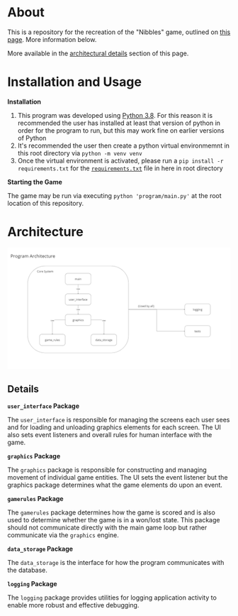 # About

This is a repository for the recreation of the "Nibbles" game, outlined on [this page](https://inventwithpython.com/blog/2012/02/20/i-need-practice-programming-49-ideas-for-game-clones-to-code/). More information below.

More available in the [architectural details](#architectural-details) section of this page.

# Installation and Usage

__Installation__

1. This program was developed using [Python 3.8](https://www.python.org/downloads/release/python-386/). For this reason it is recommended the user has installed at least that version of python in order for the program to run, but this may work fine on earlier versions of Python
2. It's recommended the user then create a python virtual environmemnt in this root directory via `python -m venv venv`
3. Once the virtual environment is activated, please run a `pip install -r requirements.txt` for the [`requirements.txt`](requirements.txt) file in here in root directory

__Starting the Game__

The game may be run via executing `python 'program/main.py'` at the root location of this repository.

# Architecture

![Architecture Diagram](assets/architecture.png)

## Details

__`user_interface` Package__

The `user_interface` is responsible for managing the screens each user sees and for loading and unloading graphics elements for each screen. The UI also sets event listeners and overall rules for human interface with the game.

__`graphics` Package__

The `graphics` package is responsible for constructing and managing movement of individual game entities. The UI sets the event listener but the graphics package determines what the game elements do upon an event.

__`gamerules` Package__

The `gamerules` package determines how the game is scored and is also used to determine whether the game is in a won/lost state. This package should not communicate directly with the main game loop but rather communicate via the `graphics` engine.

__`data_storage` Package__

The `data_storage` is the interface for how the program communicates with the database.

__`logging` Package__

The `logging` package provides utilities for logging application activity to enable more robust and effective debugging.